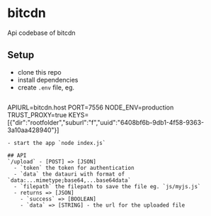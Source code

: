 # bitcdn
Api codebase of bitcdn

## Setup
- clone this repo
- install dependencies
- create `.env` file, eg.
  ```
APIURL=bitcdn.host
PORT=7556
NODE_ENV=production
TRUST_PROXY=true
KEYS=[{"dir":"rootfolder","suburl":"f","uuid":"6408bf6b-9db1-4f58-9363-3a10aa428940"}]
```
- start the app `node index.js`

## API
`/upload` - [POST] => [JSON]
  - `token` the token for authentication
  - `data` the datauri with format of `data:...mimetype;base64,...base64data`
  - `filepath` the filepath to save the file eg. `js/myjs.js`
  - returns => [JSON]
    - `success` => [BOOLEAN]
    - `data` => [STRING] - the url for the uploaded file